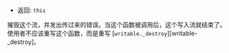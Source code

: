 <!-- YAML
added: v8.0.0
-->

* 返回: `this`

摧毁这个流，并发出传过来的错误。当这个函数被调用后，这个写入流就结束了。
使用者不应该重写这个函数，而是重写 [`writable._destroy`][writable-_destroy]。

